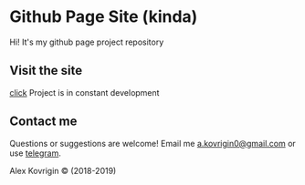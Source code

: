 # Github Page Site (kinda)

Hi! It's my github page project repository

## Visit the site
[click](https://alexkovrigin.me/)
Project is in constant development

## Contact me
Questions or suggestions are welcome!
Email me a.kovrigin0@gmail.com or use [telegram](t.me/waleko).

Alex Kovrigin :copyright: (2018-2019)
